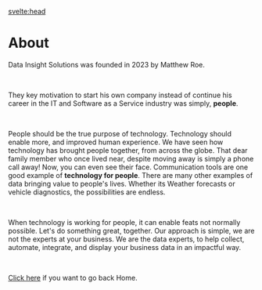 <svelte:head>

<title>About</title>
</svelte:head>

# About

Data Insight Solutions was founded in 2023 by Matthew Roe.

<br>

They key motivation to start his own company instead of continue his career in the IT and Software as a Service industry was simply, **people**.

<br>

People should be the true purpose of technology. Technology should enable more, and improved human experience. We have seen how technology has brought people together, from across the globe. That dear family member who once lived near, despite moving away is simply a phone call away! Now, you can even see their face. Communication tools are one good example of **technology for people**. There are many other examples of data bringing value to people's lives. Whether its Weather forecasts or vehicle diagnostics, the possibilities are endless.

<br>

When technology is working for people, it can enable feats not normally possible. Let's do something great, together. Our approach is simple, we are not the experts at your business. We are the data experts, to help collect, automate, integrate, and display your business data in an impactful way.

<br>

[Click here](/) if you want to go back Home.
